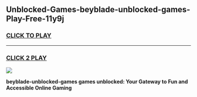 
## Unblocked-Games-beyblade-unblocked-games-Play-Free-11y9j
<h3>
<a href="https://premium76.site?title=beyblade-unblocked-games&ref=21A">CLICK TO PLAY</a></h3>
<hr>

<h3>
<a href="https://premium76.site?title=beyblade-unblocked-games&ref=21A">CLICK 2 PLAY</a>
  
</h3>

<a href="https://premium76.site?title=beyblade-unblocked-games&ref=21A"><img src="https://clearcache.store/games.png"></a>


**beyblade-unblocked-games games unblocked: Your Gateway to Fun and Accessible Online Gaming**
